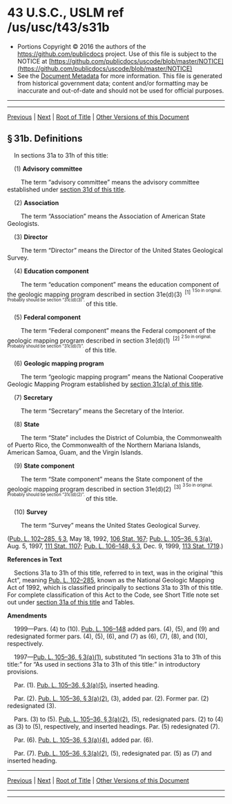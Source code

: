 ---
---

# 43 U.S.C., USLM ref /us/usc/t43/s31b

* Portions Copyright © 2016 the authors of the https://github.com/publicdocs project.
  Use of this file is subject to the NOTICE at [https://github.com/publicdocs/uscode/blob/master/NOTICE](https://github.com/publicdocs/uscode/blob/master/NOTICE)
* See the [Document Metadata](././../../../..//README.md) for more information.
  This file is generated from historical government data; content and/or formatting may be inaccurate and out-of-date and should not be used for official purposes.

----------
----------

[Previous](./../../../..//us/usc/t43/ch2/m__us_usc_t43_s31a.md) | [Next](./../../../..//us/usc/t43/ch2/m__us_usc_t43_s31c.md) | [Root of Title](./../../../../) | [Other Versions of this Document](https://publicdocs.github.io/go/links?ns=uslm&ref=%2Fus%2Fusc%2Ft43%2Fs31b)

## § 31b. Definitions

    In sections 31a to 31h of this title:

    (1) __Advisory committee__ 

        The term “advisory committee” means the advisory committee established under [section 31d of this title][/us/usc/t43/s31d].

    (2) __Association__ 

        The term “Association” means the Association of American State Geologists.

    (3) __Director__ 

        The term “Director” means the Director of the United States Geological Survey.

    (4) __Education component__ 

        The term “education component” means the education component of the geologic mapping program described in section 31e(d)(3)  <sup>\[1\]</sup>  <sup><sup> 1 So in original. Probably should be section “31c(d)(3)”. </sup></sup>  of this title.

    (5) __Federal component__ 

        The term “Federal component” means the Federal component of the geologic mapping program described in section 31e(d)(1)  <sup>\[2\]</sup>  <sup><sup> 2 So in original. Probably should be section “31c(d)(1)”. </sup></sup>  of this title.

    (6) __Geologic mapping program__ 

        The term “geologic mapping program” means the National Cooperative Geologic Mapping Program established by [section 31c(a) of this title][/us/usc/t43/s31c/a].

    (7) __Secretary__ 

        The term “Secretary” means the Secretary of the Interior.

    (8) __State__ 

        The term “State” includes the District of Columbia, the Commonwealth of Puerto Rico, the Commonwealth of the Northern Mariana Islands, American Samoa, Guam, and the Virgin Islands.

    (9) __State component__ 

        The term “State component” means the State component of the geologic mapping program described in section 31e(d)(2)  <sup>\[3\]</sup>  <sup><sup> 3 So in original. Probably should be section “31c(d)(2)”. </sup></sup>  of this title.

    (10) __Survey__ 

        The term “Survey” means the United States Geological Survey.

([Pub. L. 102–285, § 3][/us/pl/102/285/s3], May 18, 1992, [106 Stat. 167][/us/stat/106/167]; [Pub. L. 105–36, § 3(a)][/us/pl/105/36/s3/a], Aug. 5, 1997, [111 Stat. 1107][/us/stat/111/1107]; [Pub. L. 106–148, § 3][/us/pl/106/148/s3], Dec. 9, 1999, [113 Stat. 1719][/us/stat/113/1719].)

 __References in Text__ 

    Sections 31a to 31h of this title, referred to in text, was in the original “this Act”, meaning [Pub. L. 102–285][/us/pl/102/285], known as the National Geologic Mapping Act of 1992, which is classified principally to sections 31a to 31h of this title. For complete classification of this Act to the Code, see Short Title note set out under [section 31a of this title][/us/usc/t43/s31a] and Tables.

 __Amendments__ 

    1999—Pars. (4) to (10). [Pub. L. 106–148][/us/pl/106/148] added pars. (4), (5), and (9) and redesignated former pars. (4), (5), (6), and (7) as (6), (7), (8), and (10), respectively.

    1997—[Pub. L. 105–36, § 3(a)(1)][/us/pl/105/36/s3/a/1], substituted “In sections 31a to 31h of this title:” for “As used in sections 31a to 31h of this title:” in introductory provisions.

    Par. (1). [Pub. L. 105–36, § 3(a)(5)][/us/pl/105/36/s3/a/5], inserted heading.

    Par. (2). [Pub. L. 105–36, § 3(a)(2)][/us/pl/105/36/s3/a/2], (3), added par. (2). Former par. (2) redesignated (3).

    Pars. (3) to (5). [Pub. L. 105–36, § 3(a)(2)][/us/pl/105/36/s3/a/2], (5), redesignated pars. (2) to (4) as (3) to (5), respectively, and inserted headings. Par. (5) redesignated (7).

    Par. (6). [Pub. L. 105–36, § 3(a)(4)][/us/pl/105/36/s3/a/4], added par. (6).

    Par. (7). [Pub. L. 105–36, § 3(a)(2)][/us/pl/105/36/s3/a/2], (5), redesignated par. (5) as (7) and inserted heading.

----------

[Previous](./../../../..//us/usc/t43/ch2/m__us_usc_t43_s31a.md) | [Next](./../../../..//us/usc/t43/ch2/m__us_usc_t43_s31c.md) | [Root of Title](./../../../../) | [Other Versions of this Document](https://publicdocs.github.io/go/links?ns=uslm&ref=%2Fus%2Fusc%2Ft43%2Fs31b)

----------
----------

[/us/usc/t43/s31d]: https://publicdocs.github.io/go/links?ns=uslm&ref=%2Fus%2Fusc%2Ft43%2Fs31d
[/us/usc/t43/s31c/a]: https://publicdocs.github.io/go/links?ns=uslm&ref=%2Fus%2Fusc%2Ft43%2Fs31c%2Fa
[/us/pl/102/285/s3]: https://publicdocs.github.io/go/links?ns=uslm&ref=%2Fus%2Fpl%2F102%2F285%2Fs3
[/us/stat/106/167]: https://publicdocs.github.io/go/links?ns=uslm&ref=%2Fus%2Fstat%2F106%2F167
[/us/pl/105/36/s3/a]: https://publicdocs.github.io/go/links?ns=uslm&ref=%2Fus%2Fpl%2F105%2F36%2Fs3%2Fa
[/us/stat/111/1107]: https://publicdocs.github.io/go/links?ns=uslm&ref=%2Fus%2Fstat%2F111%2F1107
[/us/pl/106/148/s3]: https://publicdocs.github.io/go/links?ns=uslm&ref=%2Fus%2Fpl%2F106%2F148%2Fs3
[/us/stat/113/1719]: https://publicdocs.github.io/go/links?ns=uslm&ref=%2Fus%2Fstat%2F113%2F1719
[/us/pl/102/285]: https://publicdocs.github.io/go/links?ns=uslm&ref=%2Fus%2Fpl%2F102%2F285
[/us/usc/t43/s31a]: https://publicdocs.github.io/go/links?ns=uslm&ref=%2Fus%2Fusc%2Ft43%2Fs31a
[/us/pl/106/148]: https://publicdocs.github.io/go/links?ns=uslm&ref=%2Fus%2Fpl%2F106%2F148
[/us/pl/105/36/s3/a/1]: https://publicdocs.github.io/go/links?ns=uslm&ref=%2Fus%2Fpl%2F105%2F36%2Fs3%2Fa%2F1
[/us/pl/105/36/s3/a/5]: https://publicdocs.github.io/go/links?ns=uslm&ref=%2Fus%2Fpl%2F105%2F36%2Fs3%2Fa%2F5
[/us/pl/105/36/s3/a/2]: https://publicdocs.github.io/go/links?ns=uslm&ref=%2Fus%2Fpl%2F105%2F36%2Fs3%2Fa%2F2
[/us/pl/105/36/s3/a/2]: https://publicdocs.github.io/go/links?ns=uslm&ref=%2Fus%2Fpl%2F105%2F36%2Fs3%2Fa%2F2
[/us/pl/105/36/s3/a/4]: https://publicdocs.github.io/go/links?ns=uslm&ref=%2Fus%2Fpl%2F105%2F36%2Fs3%2Fa%2F4
[/us/pl/105/36/s3/a/2]: https://publicdocs.github.io/go/links?ns=uslm&ref=%2Fus%2Fpl%2F105%2F36%2Fs3%2Fa%2F2


